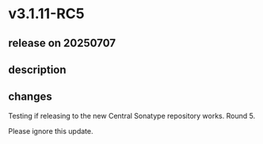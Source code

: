 # v3.1.11-RC5

## release on 20250707

## description

## changes

Testing if releasing to the new Central Sonatype repository works. Round 5.

Please ignore this update.

